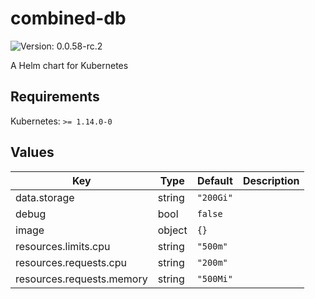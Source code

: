 # combined-db

![Version: 0.0.58-rc.2](https://img.shields.io/badge/Version-0.0.58-rc.2-informational?style=flat-square)

A Helm chart for Kubernetes

## Requirements

Kubernetes: `>= 1.14.0-0`

## Values

| Key | Type | Default | Description |
|-----|------|---------|-------------|
| data.storage | string | `"200Gi"` |  |
| debug | bool | `false` |  |
| image | object | `{}` |  |
| resources.limits.cpu | string | `"500m"` |  |
| resources.requests.cpu | string | `"200m"` |  |
| resources.requests.memory | string | `"500Mi"` |  |
